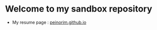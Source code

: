 # Welcome to my sandbox repository

- My resume page : [peinorim.github.io](https://peinorim.github.io/)
